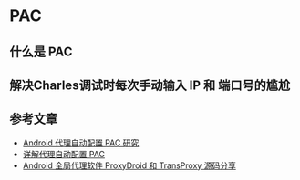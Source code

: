 # PAC

## 什么是 PAC

## 解决Charles调试时每次手动输入 IP 和 端口号的尴尬

## 参考文章

- [Android 代理自动配置 PAC 研究](https://juejin.im/post/5a93cfebf265da4e951908af)
- [详解代理自动配置 PAC](https://www.barretlee.com/blog/2016/08/25/pac-file/)
- [Android 全局代理软件 ProxyDroid 和 TransProxy 源码分享](https://blog.csdn.net/testcs_dn/article/details/78526471)